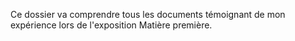 Ce dossier va comprendre tous les documents témoignant de mon expérience lors de l'exposition Matière première.
